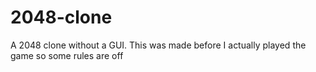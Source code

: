 # 2048-clone
A 2048 clone without a GUI. This was made before I actually played the game so some rules are off
